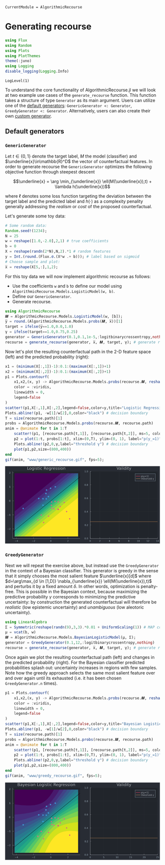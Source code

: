 ```@meta
CurrentModule = AlgorithmicRecourse 
```

# Generating recourse


```julia
using Flux
using Random
using Plots
using PlotThemes
theme(:juno)
using Logging
disable_logging(Logging.Info)
```


    LogLevel(1)


To understand the core functionality of AlgorithmicRecourse.jl we will look at two example use cases of the `generate_recourse` function. This function takes a structure of type `Generator` as its main argument. Users can utilize one of the [default generators](#default-generators): `GenericGenerator <: Generator`, `GreedyGenerator <: Generator`. Alternatively, users can also create their own [custom generator](#custom-generators). 

## Default generators

### `GenericGenerator`

Let $t\in\{0,1\}$ denote the target label, $M$ the model (classifier) and $\underline{x}\in\mathbb{R}^D$ the vector of counterfactual features. In order to generate recourse the `GenericGenerator` optimizes the following objective function through steepest descent

```math
\underline{x} = \arg \min_{\underline{x}}  \ell(M(\underline{x}),t) + \lambda h(\underline{x})
```

where $\ell$ denotes some loss function targeting the deviation between the target label and the predicted label and $h(\cdot)$ as a complexity penality generally addressing the *realism* or *cost* of the proposed counterfactual. 

Let's generate some toy data:


```julia
# Some random data:
Random.seed!(1234);
N = 25
w = reshape([1.0,-2.0],2,1) # true coefficients
b = 0
X = reshape(randn(2*N),N,2).*1 # random features
y = Int.(round.(Flux.σ.(X*w .+ b))); # label based on sigmoid
# Choose sample and plot:
x̅ = reshape(X[5,:],1,2);
```

For this toy data we will now implement algorithmic recourse as follows:

- Use the coefficients `w` and `b` to define our model using `AlgorithmicRecourse.Models.LogisticModel(w, b)`.
- Define our `GenericGenerator`.
- Generate recourse.


```julia
using AlgorithmicRecourse
𝑴 = AlgorithmicRecourse.Models.LogisticModel(w, [b]);
y̅ = round.(AlgorithmicRecourse.Models.probs(𝑴, x̅))[1]
target = ifelse(y̅==1.0,0.0,1.0)
γ = ifelse(target==1.0,0.75,0.25)
generator = GenericGenerator(0.1,0.1,1e-5,:logitbinarycrossentropy,nothing)
recourse = generate_recourse(generator, x̅, 𝑴, target, γ); # generate recourse
```

Now let's plot the resulting counterfactual path in the 2-D feature space (left) and the predicted probability (right):


```julia
x1 = (minimum(X[:,1])-1):0.1:(maximum(X[:,1])+1)
x2 = (minimum(X[:,2])-1):0.1:(maximum(X[:,2])+1)
p1 = Plots.contourf(
    x1,x2,(x, y) -> AlgorithmicRecourse.Models.probs(recourse.𝑴, reshape([x,y],(1,2)))[1],
    color = :viridis,
    linewidth = 0,
    legend=false
)
scatter!(p1,X[:,1],X[:,2],legend=false,color=y,title="Logistic Regression") # features
Plots.abline!(p1, -w[1]/w[2],0,color="black") # decision boundary
T = size(recourse.path)[1]
probs = AlgorithmicRecourse.Models.probs(recourse.𝑴, recourse.path)
anim = @animate for t in 1:T
    scatter!(p1, [recourse.path[t,1]], [recourse.path[t,2]], ms=5, color=Int(y̅))
    p2 = plot(1:t, probs[1:t], xlim=(0,T), ylim=(0, 1), label="p(y̲=1)", title="Validity")
    Plots.abline!(p2,0,γ,label="threshold γ") # decision boundary
    plot(p1,p2,size=(800,400))
end
gif(anim, "www/generic_recourse.gif", fps=5);
```

![](www/generic_recourse.gif)

### `GreedyGenerator`

Next we will repeat the exercise above, but instead use the `GreedyGenerator` in the context of a Bayesian classifier. This generator is greedy in the sense that it simply chooses the most salient feature $\underline{x}[d]$ where $d=\arg\max_{d \in [1,D]} \nabla_{\underline{x}} \ell(M(\underline{x}),t)$ and perturbs it by a fixed amount $\delta$. In other words, optimization is penalty-free. This is possible in the Bayesian context, because maximizing the predictive probability $\gamma$ corresponds to minimizing the predictive uncertainty: by construction the generated counterfactual will therefore be *realistic* (low epistemic uncertainty) and *unambiguous* (low aleotoric uncertainty).


```julia
using LinearAlgebra
Σ = Symmetric(reshape(randn(9),3,3).*0.01 + UniformScaling(1)) # MAP covariance matrix
μ = vcat(b, w)
𝑴 = AlgorithmicRecourse.Models.BayesianLogisticModel(μ, Σ);
generator = GreedyGenerator(0.1,12,:logitbinarycrossentropy,nothing)
recourse = generate_recourse(generator, x̅, 𝑴, target, γ); # generate recourse
```

Once again we plot the resulting counterfactual path (left) and changes in the predicted probability (right). For the Bayesian classifier predicted probabilities splash out: uncertainty increases in regions with few samples. Note how the greedy approach selects the same most salient feature over and over again until its exhausted (i.e. it has been chosen `GreedyGenerator.n` times).


```julia
p1 = Plots.contourf(
    x1,x2,(x, y) -> AlgorithmicRecourse.Models.probs(recourse.𝑴, reshape([x,y],(1,2)))[1],
    color = :viridis,
    linewidth = 0,
    legend=false
)
scatter!(p1,X[:,1],X[:,2],legend=false,color=y,title="Bayesian Logistic Regression") # features
Plots.abline!(p1, -w[1]/w[2],0,color="black") # decision boundary
T = size(recourse.path)[1]
probs = AlgorithmicRecourse.Models.probs(recourse.𝑴, recourse.path)
anim = @animate for t in 1:T
    scatter!(p1, [recourse.path[t,1]], [recourse.path[t,2]], ms=5, color=Int(y̅))
    p2 = plot(1:t, probs[1:t], xlim=(0,T), ylim=(0, 1), label="p(y̲=1)", title="Validity")
    Plots.abline!(p2,0,γ,label="threshold γ") # decision boundary
    plot(p1,p2,size=(800,400))
end
gif(anim, "www/greedy_recourse.gif", fps=5);
```

![](www/greedy_recourse.gif)

